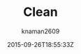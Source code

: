 ---
title: "Clean"
github: https://github.com/knaman2609/clean
demo: http://knaman2609.github.io/clean/
author: knaman2609

ssg:
  - Jekyll
cms:
  - No Cms
date: 2015-09-26T18:55:33Z
github_branch: master
---